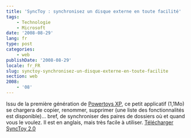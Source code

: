 ```yaml
---
title: 'SyncToy : synchronisez un disque externe en toute facilité'
tags:
    - Technologie
    - Microsoft
date: '2008-08-29'
lang: fr
type: post
categories:
    - web
publishDate: '2008-08-29'
locale: fr_FR
slug: synctoy-synchronisez-un-disque-externe-en-toute-facilite
section: web
2008:
    - '08'
---
```


Issu de la première génération de [Powertoys XP](http://fr.wikipedia.org/wiki/Powertoys), ce petit applicatif (1,1Mo) se chargera de copier, renommer, supprimer (une liste des fonctionnalités est disponible)… bref, de synchroniser des paires de dossiers où et quand vous le voulez. Il est en anglais, mais très facile à utiliser. [Télécharger SyncToy 2.0](http://www.microsoft.com/en-us/download/details.aspx?id=15155)